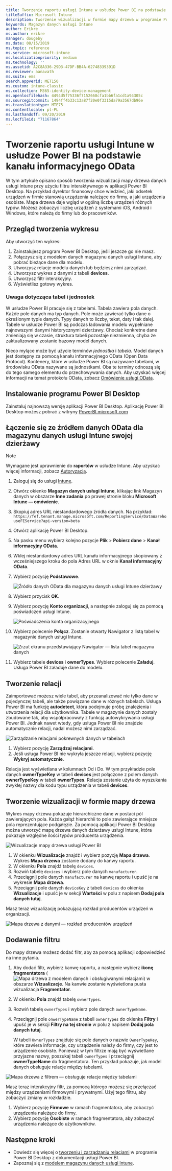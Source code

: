 ```yaml
---
title: Tworzenie raportu usługi Intune w usłudze Power BI na podstawie kanału informacyjnego OData
titleSuffix: Microsoft Intune
description: Tworzenie wizualizacji w formie mapy drzewa w programie Power BI Desktop za pomocą interakcyjnego filtru z interfejsu API magazynu danych usługi Intune.
keywords: Magazyn danych usługi Intune
author: Erikre
ms.author: erikre
manager: dougeby
ms.date: 08/15/2019
ms.topic: reference
ms.service: microsoft-intune
ms.localizationpriority: medium
ms.technology: ''
ms.assetid: A2C8A336-29D3-47DF-BB4A-62748339391D
ms.reviewer: aanavath
ms.suite: ems
search.appverid: MET150
ms.custom: intune-classic
ms.collection: M365-identity-device-management
ms.openlocfilehash: 4494d5f75336f7152668cfa1bb6fa1cd1a94305c
ms.sourcegitcommit: 1494ff4b33c13a87f20e0f3315da79a3567db96e
ms.translationtype: MTE75
ms.contentlocale: pl-PL
ms.lasthandoff: 09/20/2019
ms.locfileid: "71167864"
---
```

# <a name="create-an-intune-report-from-the-odata-feed-with-power-bi"></a>Tworzenie raportu usługi Intune w usłudze Power BI na podstawie kanału informacyjnego OData

W tym artykule opisano sposób tworzenia wizualizacji mapy drzewa danych usługi Intune przy użyciu filtru interaktywnego w aplikacji Power BI Desktop. Na przykład dyrektor finansowy chce wiedzieć, jaki odsetek urządzeń w firmie stanowią urządzenia należące do firmy, a jaki urządzenia osobiste. Mapa drzewa daje wgląd w ogólną liczbę urządzeń różnych typów. Możesz zobaczyć liczbę urządzeń z systemami iOS, Android i Windows, które należą do firmy lub do pracowników.

## <a name="overview-of-creating-the-chart"></a>Przegląd tworzenia wykresu

Aby utworzyć ten wykres:
1. Zainstalujesz program Power BI Desktop, jeśli jeszcze go nie masz.
2. Połączysz się z modelem danych magazynu danych usługi Intune, aby pobrać bieżące dane dla modelu.
3. Utworzysz relacje modelu danych lub będziesz nimi zarządzać.
4. Utworzysz wykres z danymi z tabeli **devices**.
5. Utworzysz filtr interakcyjny.
6. Wyświetlisz gotowy wykres.

### <a name="a-note-about-tables-and-entities"></a>Uwaga dotycząca tabel i jednostek

W usłudze Power BI pracuje się z tabelami. Tabela zawiera pola danych. Każde pole danych ma typ danych. Pole może zawierać tylko dane o określonym typie danych. Typy danych to liczby, tekst, daty i tak dalej. Tabele w usłudze Power BI są podczas ładowania modelu wypełniane najnowszymi danymi historycznymi dzierżawy. Chociaż konkretne dane zmieniają się w czasie, struktura tabeli pozostaje niezmienna, chyba że zaktualizowany zostanie bazowy model danych.

Nieco mylące może być użycie terminów *jednostka* i *tabela*. Model danych jest dostępny za pomocą kanału informacyjnego OData (Open Data Protocol). Kontenery, które w usłudze Power BI są nazywane tabelami, w środowisku OData nazywane są jednostkami. Oba te terminy odnoszą się do tego samego elementu do przechowywania danych. Aby uzyskać więcej informacji na temat protokołu OData, zobacz [Omówienie usługi OData](/odata/overview).

## <a name="install-power-bi-desktop"></a>Instalowanie programu Power BI Desktop

Zainstaluj najnowszą wersję aplikacji Power BI Desktop. Aplikację Power BI Desktop możesz pobrać z witryny [PowerBI.microsoft.com](https://powerbi.microsoft.com/desktop)

## <a name="connect-to-the-odata-feed-for-the-intune-data-warehouse-for-your-tenant"></a>Łączenie się ze źródłem danych OData dla magazynu danych usługi Intune swojej dzierżawy

> [!Note]  
> Wymagane jest uprawnienie do **raportów** w usłudze Intune. Aby uzyskać więcej informacji, zobacz [Autoryzacja](reports-api-url.md).

1. Zaloguj się do usługi [Intune](https://go.microsoft.com/fwlink/?linkid=2090973).
2. Otwórz okienko **Magazyn danych usługi Intune**, klikając link Magazyn danych w obszarze **Inne zadania** po prawej stronie bloku **Microsoft Intune — omówienie**.
3. Skopiuj adres URL niestandardowego źródła danych. Na przykład: `https://fef.tenant.manage.microsoft.com/ReportingService/DataWarehouseFEService?api-version=beta`
4. Otwórz aplikację Power BI Desktop.
5. Na pasku menu wybierz kolejno pozycje **Plik** > **Pobierz dane** > **Kanał informacyjny OData**.
6. Wklej niestandardowy adres URL kanału informacyjnego skopiowany z wcześniejszego kroku do pola Adres URL w oknie **Kanał informacyjny OData**.
7. Wybierz pozycję **Podstawowe**.

    ![Źródło danych OData dla magazynu danych usługi Intune dzierżawy](media/reports-create-01-odatafeed.png)

8. Wybierz przycisk **OK**.
9. Wybierz pozycję **Konto organizacji**, a następnie zaloguj się za pomocą poświadczeń usługi Intune.

    ![Poświadczenia konta organizacyjnego](media/reports-create-02-org-account.png)

10. Wybierz polecenie **Połącz**. Zostanie otwarty Nawigator z listą tabel w magazynie danych usługi Intune.

    ![Zrzut ekranu przedstawiający Nawigator — lista tabel magazynu danych](media/reports-create-02-loadentities.png)

11. Wybierz tabele **devices** i **ownerTypes**.  Wybierz polecenie **Załaduj**. Usługa Power BI załaduje dane do modelu.

## <a name="create-a-relationship"></a>Tworzenie relacji

Zaimportować możesz wiele tabel, aby przeanalizować nie tylko dane w pojedynczej tabeli, ale także powiązane dane w różnych tabelach. Usługa Power BI ma funkcję **autodetect**, która podejmuje próbę znalezienia i utworzenia relacji dla użytkownika. Tabele w magazynie danych zostały zbudowane tak, aby współpracowały z funkcją autowykrywania usługi Power BI. Jednak nawet wtedy, gdy usługa Power BI nie znajdzie automatycznie relacji, nadal możesz nimi zarządzać.

![Zarządzanie relacjami pokrewnych danych w tabelach](media/reports-create-03-managerelationships.png)

1. Wybierz pozycję **Zarządzaj relacjami**.
2. Jeśli usługa Power BI nie wykryła jeszcze relacji, wybierz pozycję **Wykryj automatycznie**.

Relacja jest wyświetlana w kolumnach Od i Do. W tym przykładzie pole danych **ownerTypeKey** w tabeli **devices** jest połączone z polem danych **ownerTypeKey** w tabeli **ownerTypes**. Relacja zostanie użyta do wyszukania zwykłej nazwy dla kodu typu urządzenia w tabeli **devices**.

## <a name="create-a-treemap-visualization"></a>Tworzenie wizualizacji w formie mapy drzewa

Wykres mapy drzewa pokazuje hierarchiczne dane w postaci pól zawierających pola. Każda gałąź hierarchii to pole zawierające mniejsze pola reprezentujące podgałęzie. Za pomocą aplikacji Power BI Desktop można utworzyć mapę drzewa danych dzierżawy usługi Intune, która pokazuje względne ilości typów producenta urządzenia.

![Wizualizacje mapy drzewa usługi Power BI](media/reports-create-03-treemap.png)

1. W okienku **Wizualizacje** znajdź i wybierz pozycję **Mapa drzewa**. Wykres **Mapa drzewa** zostanie dodany do kanwy raportu.
2. W okienku **Pola** znajdź tabelę `devices`.
3. Rozwiń tabelę `devices` i wybierz pole danych `manufacturer`.
4. Przeciągnij pole danych `manufacturer` na kanwę raportu i upuść je na wykresie **Mapa drzewa**.
5. Przeciągnij pole danych `deviceKey` z tabeli `devices` do okienka **Wizualizacje** i upuść je w sekcji **Wartości** w polu z napisem **Dodaj pola danych tutaj**.  

Masz teraz wizualizację pokazującą rozkład producentów urządzeń w organizacji.

![Mapa drzewa z danymi — rozkład producentów urządzeń](media/reports-create-06-treemapwdata.png)

## <a name="add-a-filter"></a>Dodawanie filtru

Do mapy drzewa możesz dodać filtr, aby za pomocą aplikacji odpowiedzieć na inne pytania.

1. Aby dodać filtr, wybierz kanwę raportu, a następnie wybierz **ikonę fragmentatora** (![Mapa drzewa z modelem danych i obsługiwanymi relacjami](media/reports-create-slicer.png)) w obszarze **Wizualizacje**. Na kanwie zostanie wyświetlona pusta wizualizacja **Fragmentator**.
2. W okienku **Pola** znajdź tabelę `ownerTypes`.
3. Rozwiń tabelę `ownerTypes` i wybierz pole danych `ownerTypeName`.
4. Przeciągnij pole `onwerTypeName` z tabeli `ownerTypes` do okienka **Filtry** i upuść je w sekcji **Filtry na tej stronie** w polu z napisem **Dodaj pola danych tutaj**.  

   W tabeli `OwnerTypes` znajduje się pole danych o nazwie `OwnerTypeKey`, które zawiera informacje, czy urządzenie należy do firmy, czy jest to urządzenie osobiste. Ponieważ w tym filtrze mają być wyświetlane przyjazne nazwy, poszukaj tabeli `ownerTypes` i przeciągnij **ownerTypeName** do fragmentatora. Ten przykład pokazuje, jak model danych obsługuje relacje między tabelami.

![Mapa drzewa z filtrem — obsługuje relacje między tabelami](media/reports-create-08_ownertype.png)

Masz teraz interakcyjny filtr, za pomocą którego możesz się przełączać między urządzeniami firmowymi i prywatnymi. Użyj tego filtru, aby zobaczyć zmiany w rozkładzie.

1. Wybierz pozycję **Firmowe** w ramach fragmentatora, aby zobaczyć urządzenia należące do firmy.
2. Wybierz pozycję **Osobiste** w ramach fragmentatora, aby zobaczyć urządzenia należące do użytkowników.

## <a name="next-steps"></a>Następne kroki

- Dowiedz się więcej o [tworzeniu i zarządzaniu relacjami](https://powerbi.microsoft.com/documentation/powerbi-desktop-create-and-manage-relationships/) w programie Power BI Desktop z dokumentacji usługi Power BI.
- Zapoznaj się z [modelem magazynu danych usługi Intune](reports-ref-data-model.md).
